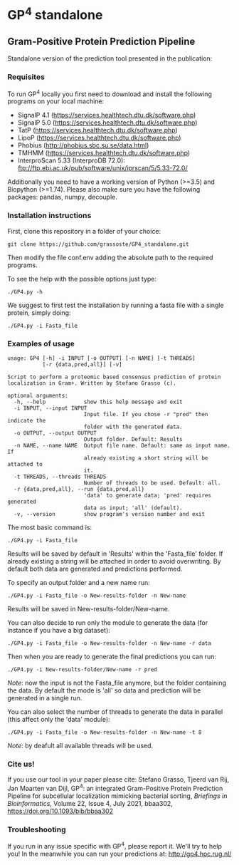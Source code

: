 # GP<sup>4</sup> standalone
## Gram-Positive Protein Prediction Pipeline

Standalone version of the prediction tool presented in the publication: 


### Requisites

To run GP<sup>4</sup> locally you first need to download and install the following programs on your local machine:
	
* SignalP 4.1 (https://services.healthtech.dtu.dk/software.php)
* SignalP 5.0 (https://services.healthtech.dtu.dk/software.php)
* TatP (https://services.healthtech.dtu.dk/software.php)
* LipoP (https://services.healthtech.dtu.dk/software.php)
* Phobius (http://phobius.sbc.su.se/data.html)
* TMHMM (https://services.healthtech.dtu.dk/software.php)
* InterproScan 5.33 (InterproDB 72.0): ftp://ftp.ebi.ac.uk/pub/software/unix/iprscan/5/5.33-72.0/

Additionally you need to have a working version of Python (>=3.5) and Biopython (>=1.74). 
Please also make sure you have the following packages: pandas, numpy, decouple.

### Installation instructions

First, clone this repository in a folder of your choice:

	git clone https://github.com/grassoste/GP4_standalone.git

Then modify the file conf.env adding the absolute path to the required programs.

To see the help with the possible options just type:

	./GP4.py -h

We suggest to first test the installation by running a fasta file with a single protein, simply doing:

	./GP4.py -i Fasta_file


### Examples of usage

```
usage: GP4 [-h] -i INPUT [-o OUTPUT] [-n NAME] [-t THREADS]
           [-r {data,pred,all}] [-v]

Script to perform a proteomic based consensus prediction of protein
localization in Gram+. Written by Stefano Grasso (c).

optional arguments:
  -h, --help            show this help message and exit
  -i INPUT, --input INPUT
                        Input file. If you chose -r "pred" then indicate the
                        folder with the generated data.
  -o OUTPUT, --output OUTPUT
                        Output folder. Default: Results
  -n NAME, --name NAME  Output file name. Default: same as input name. If
                        already existing a short string will be attached to
                        it.
  -t THREADS, --threads THREADS
                        Number of threads to be used. Default: all.
  -r {data,pred,all}, --run {data,pred,all}
                        'data' to generate data; 'pred' requires generated
                        data as input; 'all' (default).
  -v, --version         show program's version number and exit
```

The most basic command is: 

	./GP4.py -i Fasta_file

Results will be saved by default in 'Results' within the 'Fasta_file' folder. If already existing a string will be attached in order to avoid overwriting. By default both data are generated and predictions performed.

To specify an output folder and a new name run:

	./GP4.py -i Fasta_file -o New-results-folder -n New-name

Results will be saved in New-results-folder/New-name.

You can also decide to run only the module to generate the data (for instance if you have a big dataset):

	./GP4.py -i Fasta_file -o New-results-folder -n New-name -r data

Then when you are ready to generate the final predictions you can run:

	./GP4.py -i New-results-folder/New-name -r pred

*Note*: now the input is not the Fasta_file anymore, but the folder containing the data.
By default the mode is 'all' so data and prediction will be generated in a single run.

You can also select the number of threads to generate the data in parallel (this affect only the 'data' module):

	./GP4.py -i Fasta_file -o New-results-folder -n New-name -t 8

*Note*: by deafult all available threads will be used. 


### Cite us!

If you use our tool in your paper please cite: Stefano Grasso, Tjeerd van Rij, Jan Maarten van Dijl, GP<sup>4</sup>: an integrated Gram-Positive Protein Prediction Pipeline for subcellular localization mimicking bacterial sorting, *Briefings in Bioinformatics*, Volume 22, Issue 4, July 2021, bbaa302, https://doi.org/10.1093/bib/bbaa302


### Troubleshooting

If you run in any issue specific with GP<sup>4</sup>, please report it. We'll try to help you! 
In the meanwhile you can run your predictions at: http://gp4.hpc.rug.nl/
